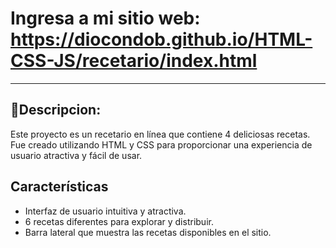# Ingresa a mi sitio web: https://diocondob.github.io/HTML-CSS-JS/recetario/index.html
---

## 📝**Descripcion:**
Este proyecto es un recetario en línea que contiene 4 deliciosas recetas. Fue creado utilizando HTML y CSS para proporcionar una experiencia de usuario atractiva y fácil de usar.

## Características
- Interfaz de usuario intuitiva y atractiva.
- 6 recetas diferentes para explorar y distribuir.
- Barra lateral que muestra las recetas disponibles en el sitio.
